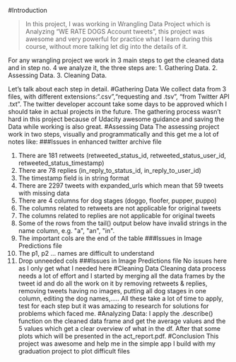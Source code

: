 #Introduction
<blockquote> In this project, I was working in Wrangling Data Project which is Analyzing “WE RATE DOGS Account tweets”, this project was awesome and very powerful for practice what I learn during this course, without more talking let dig into the details of it.
  </blockquote>
For any wrangling project we work in 3 main steps to get the cleaned data and in step no. 4 we analyze it, the three steps are:
1. Gathering Data.
2. Assessing Data.
3. Cleaning Data.

Let’s talk about each step in detail.
#Gathering Data
We collect data from 3 files, with different extensions:“.csv”,“requesting and .tsv”, “from Twitter API .txt”.
The twitter developer account take some days to be approved which I should take in actual projects in the future.
The gathering process wasn’t hard in this project because of Udacity awesome guidance and saving the Data while working is also great.
#Assessing Data
The assessing project work in two steps, visually and programmatically and this get me a lot of notes like:
###Issues in enhanced twitter archive file
1. There are 181 retweets (retweeted_status_id, retweeted_status_user_id, retweeted_status_timestamp)
2. There are 78 replies (in_reply_to_status_id, in_reply_to_user_id)
3. The timestamp field is in string format
4. There are 2297 tweets with expanded_urls which mean that 59 tweets with missing data
5. There are 4 columns for dog stages (doggo, floofer, pupper, puppo)
6. The columns related to retweets are not applicable for original tweets
7. The columns related to replies are not applicable for original tweets
8. Some of the rows from the tail() output below have invalid strings in the name column, e.g. "a", "an", "in".
9. The important cols are the end of the table
###Issues in Image Predictions file
1. The p1, p2 ... names are difficult to understand
2. Drop unneeded cols
###Issues in Image Predictions file
No issues here as I only get what I needed here
#Cleaning Data
Cleaning data process needs a lot of effort and I started by merging all the data frames by the tweet id and do all the work on it by removing retweets & replies, removing tweets having no images, putting all dog stages in one column, editing the dog names,…..
All these take a lot of time to apply, test for each step but it was amazing to research for solutions for problems which faced me.
#Analyzing Data:
I apply the .describe() function on the cleaned data frame and get the average values and the 5 values which get a clear overview of what in the df.
After that some plots which will be presented in the act_report.pdf.
#Conclusion
This project was awesome and help me in the simple app I build with my graduation
project to plot difficult files

